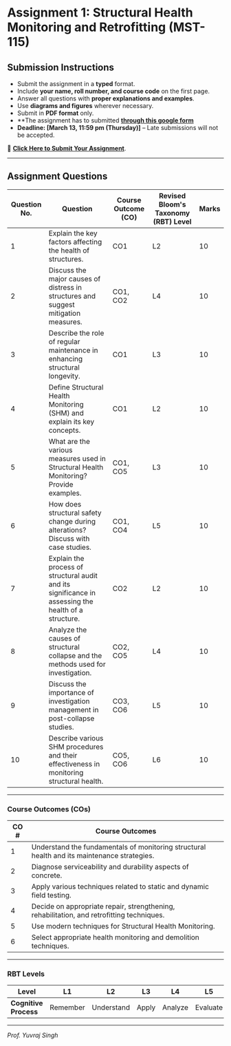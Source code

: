 # Assignment 1: Structural Health Monitoring and Retrofitting (MST-115)

## **Submission Instructions**
- Submit the assignment in a **typed** format.  
- Include **your name, roll number, and course code** on the first page.  
- Answer all questions with **proper explanations and examples**.  
- Use **diagrams and figures** wherever necessary.  
- Submit in **PDF format** only.  
- **The assignment has to submitted **[through this google form](https://docs.google.com/forms/d/e/1FAIpQLSeAL-ch9YkjknAZg7vUS2dL01ydUXoem6EfRo1-rR7kcDj4rg/viewform?usp=sharing)**  
- **Deadline: [March 13, 11:59 pm (Thursday)]** – Late submissions will not be accepted.  

🔗 **[Click Here to Submit Your Assignment](https://docs.google.com/forms/d/e/1FAIpQLSeAL-ch9YkjknAZg7vUS2dL01ydUXoem6EfRo1-rR7kcDj4rg/viewform?usp=sharing)**.

---

## **Assignment Questions**

| **Question No.** | **Question** | **Course Outcome (CO)** | **Revised Bloom's Taxonomy (RBT) Level** | **Marks** |
|---------------|------------|----------------|----------------------------|--------|
| 1 | Explain the key factors affecting the health of structures. | CO1 | L2 | 10 |
| 2 | Discuss the major causes of distress in structures and suggest mitigation measures. | CO1, CO2 | L4 | 10 |
| 3 | Describe the role of regular maintenance in enhancing structural longevity. | CO1 | L3 | 10 |
| 4 | Define Structural Health Monitoring (SHM) and explain its key concepts. | CO1 | L2 | 10 |
| 5 | What are the various measures used in Structural Health Monitoring? Provide examples. | CO1, CO5 | L3 | 10 |
| 6 | How does structural safety change during alterations? Discuss with case studies. | CO1, CO4 | L5 | 10 |
| 7 | Explain the process of structural audit and its significance in assessing the health of a structure. | CO2 | L2 | 10 |
| 8 | Analyze the causes of structural collapse and the methods used for investigation. | CO2, CO5 | L4 | 10 |
| 9 | Discuss the importance of investigation management in post-collapse studies. | CO3, CO6 | L5 | 10 |
| 10 | Describe various SHM procedures and their effectiveness in monitoring structural health. | CO5, CO6 | L6 | 10 |

---

### **Course Outcomes (COs)**

| **CO #** | **Course Outcomes**                                                                                     |
|----------|---------------------------------------------------------------------------------------------------------|
| 1        | Understand the fundamentals of monitoring structural health and its maintenance strategies.             |
| 2        | Diagnose serviceability and durability aspects of concrete.                                             |
| 3        | Apply various techniques related to static and dynamic field testing.                                   |
| 4        | Decide on appropriate repair, strengthening, rehabilitation, and retrofitting techniques.               |
| 5        | Use modern techniques for Structural Health Monitoring.                                                 |
| 6        | Select appropriate health monitoring and demolition techniques.                                         |

---

### RBT Levels

| **Level**            | L1       | L2         | L3      | L4      | L5      | L6      |
|----------------------|----------|------------|---------|---------|---------|---------|
| **Cognitive Process** | Remember | Understand | Apply   | Analyze | Evaluate| Create  |

----
*Prof. Yuvraj Singh*

